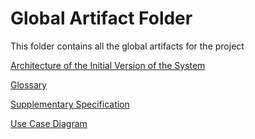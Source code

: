 # Global Artifact Folder

This folder contains all the global artifacts for the project

[Architecture of the Initial Version of the System](00.architecture/architecture.md)

[Glossary](01.requirements-engineering/glossary-sprintA.md)

[Supplementary Specification](01.requirements-engineering/supplementary-specification-sprintA.md)

[Use Case Diagram](01.requirements-engineering/use-case-diagram.md)
